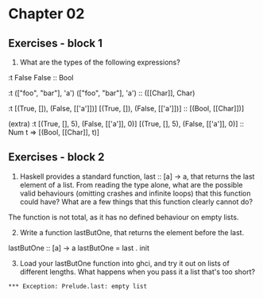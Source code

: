 
# Chapter 02


## Exercises - block 1

1. What are the types of the following expressions?

:t False
False :: Bool

:t (["foo", "bar"], 'a')
(["foo", "bar"], 'a') :: ([[Char]], Char)

:t [(True, []), (False, [['a']])]
[(True, []), (False, [['a']])] :: [(Bool, [[Char]])]

(extra)
:t [(True, [], 5), (False, [['a']], 0)]
[(True, [], 5), (False, [['a']], 0)] :: Num t => [(Bool, [[Char]], t)]


## Exercises - block 2

1. Haskell provides a standard function, last :: [a] -> a, that returns the
   last element of a list. From reading the type alone, what are the possible
   valid behaviours (omitting crashes and infinite loops) that this function could
   have? What are a few things that this function clearly cannot do?

The function is not total, as it has no defined behaviour on empty lists.


2. Write a function lastButOne, that returns the element before the last.

lastButOne :: [a] -> a
lastButOne = last . init


3. Load your lastButOne function into ghci, and try it out on lists of
   different lengths. What happens when you pass it a list that's too short?

`*** Exception: Prelude.last: empty list`

